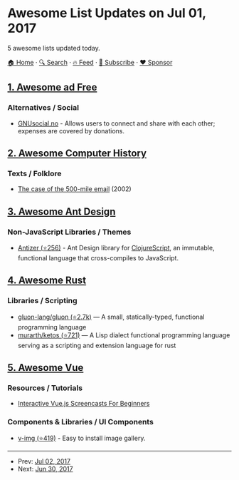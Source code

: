 # Awesome List Updates on Jul 01, 2017

5 awesome lists updated today.

[🏠 Home](/README.md) · [🔍 Search](https://www.trackawesomelist.com/search/) · [🔥 Feed](https://www.trackawesomelist.com/rss.xml) · [📮 Subscribe](https://trackawesomelist.us17.list-manage.com/subscribe?u=d2f0117aa829c83a63ec63c2f&id=36a103854c) · [❤️  Sponsor](https://github.com/sponsors/theowenyoung)



## [1. Awesome ad Free](/content/johnjago/awesome-ad-free/README.md)

### Alternatives / Social

*   [GNUsocial.no](https://gnusocial.no) - Allows users to connect and share with each other; expenses are covered by donations.

## [2. Awesome Computer History](/content/watson/awesome-computer-history/README.md)

### Texts / Folklore

*   [The case of the 500-mile email](https://www.ibiblio.org/harris/500milemail.html) (2002)

## [3. Awesome Ant Design](/content/websemantics/awesome-ant-design/README.md)

### Non-JavaScript Libraries / Themes

*   [Antizer (⭐256)](https://github.com/priornix/antizer) - Ant Design library for [ClojureScript](https://clojurescript.org/), an immutable, functional language that cross-compiles to JavaScript.

## [4. Awesome Rust](/content/rust-unofficial/awesome-rust/README.md)

### Libraries / Scripting

*   [gluon-lang/gluon (⭐2.7k)](https://github.com/gluon-lang/gluon) —  A small, statically-typed, functional programming language
*   [murarth/ketos (⭐721)](https://github.com/murarth/ketos) — A Lisp dialect functional programming language serving as a scripting and extension language for rust

## [5. Awesome Vue](/content/vuejs/awesome-vue/README.md)

### Resources / Tutorials

*   [Interactive Vue.js Screencasts For Beginners](https://scrimba.com/playlist/playlist-38)

### Components & Libraries / UI Components

*   [v-img (⭐419)](https://github.com/crowdbotics/v-img) - Easy to install image gallery.

---

- Prev: [Jul 02, 2017](/content/2017/07/02/README.md)
- Next: [Jun 30, 2017](/content/2017/06/30/README.md)
